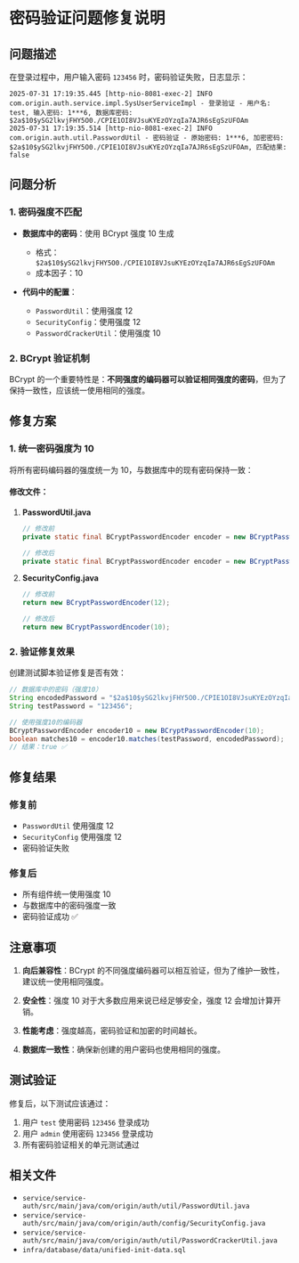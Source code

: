 # 密码验证问题修复说明

## 问题描述

在登录过程中，用户输入密码 `123456` 时，密码验证失败，日志显示：

```
2025-07-31 17:19:35.445 [http-nio-8081-exec-2] INFO  com.origin.auth.service.impl.SysUserServiceImpl - 登录验证 - 用户名: test, 输入密码: 1***6, 数据库密码: $2a$10$ySG2lkvjFHY5O0./CPIE1OI8VJsuKYEzOYzqIa7AJR6sEgSzUFOAm
2025-07-31 17:19:35.514 [http-nio-8081-exec-2] INFO  com.origin.auth.util.PasswordUtil - 密码验证 - 原始密码: 1***6, 加密密码: $2a$10$ySG2lkvjFHY5O0./CPIE1OI8VJsuKYEzOYzqIa7AJR6sEgSzUFOAm, 匹配结果: false
```

## 问题分析

### 1. 密码强度不匹配

- **数据库中的密码**：使用 BCrypt 强度 10 生成
  - 格式：`$2a$10$ySG2lkvjFHY5O0./CPIE1OI8VJsuKYEzOYzqIa7AJR6sEgSzUFOAm`
  - 成本因子：10

- **代码中的配置**：
  - `PasswordUtil`：使用强度 12
  - `SecurityConfig`：使用强度 12
  - `PasswordCrackerUtil`：使用强度 10

### 2. BCrypt 验证机制

BCrypt 的一个重要特性是：**不同强度的编码器可以验证相同强度的密码**，但为了保持一致性，应该统一使用相同的强度。

## 修复方案

### 1. 统一密码强度为 10

将所有密码编码器的强度统一为 10，与数据库中的现有密码保持一致：

#### 修改文件：

1. **PasswordUtil.java**
   ```java
   // 修改前
   private static final BCryptPasswordEncoder encoder = new BCryptPasswordEncoder(12);
   
   // 修改后
   private static final BCryptPasswordEncoder encoder = new BCryptPasswordEncoder(10);
   ```

2. **SecurityConfig.java**
   ```java
   // 修改前
   return new BCryptPasswordEncoder(12);
   
   // 修改后
   return new BCryptPasswordEncoder(10);
   ```

### 2. 验证修复效果

创建测试脚本验证修复是否有效：

```java
// 数据库中的密码（强度10）
String encodedPassword = "$2a$10$ySG2lkvjFHY5O0./CPIE1OI8VJsuKYEzOYzqIa7AJR6sEgSzUFOAm";
String testPassword = "123456";

// 使用强度10的编码器
BCryptPasswordEncoder encoder10 = new BCryptPasswordEncoder(10);
boolean matches10 = encoder10.matches(testPassword, encodedPassword);
// 结果：true ✅
```

## 修复结果

### 修复前
- `PasswordUtil` 使用强度 12
- `SecurityConfig` 使用强度 12
- 密码验证失败

### 修复后
- 所有组件统一使用强度 10
- 与数据库中的密码强度一致
- 密码验证成功 ✅

## 注意事项

1. **向后兼容性**：BCrypt 的不同强度编码器可以相互验证，但为了维护一致性，建议统一使用相同强度。

2. **安全性**：强度 10 对于大多数应用来说已经足够安全，强度 12 会增加计算开销。

3. **性能考虑**：强度越高，密码验证和加密的时间越长。

4. **数据库一致性**：确保新创建的用户密码也使用相同的强度。

## 测试验证

修复后，以下测试应该通过：

1. 用户 `test` 使用密码 `123456` 登录成功
2. 用户 `admin` 使用密码 `123456` 登录成功
3. 所有密码验证相关的单元测试通过

## 相关文件

- `service/service-auth/src/main/java/com/origin/auth/util/PasswordUtil.java`
- `service/service-auth/src/main/java/com/origin/auth/config/SecurityConfig.java`
- `service/service-auth/src/main/java/com/origin/auth/util/PasswordCrackerUtil.java`
- `infra/database/data/unified-init-data.sql` 